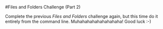 #Files and Folders Challenge (Part 2)

Complete the previous *Files and Folders* challenge again, but this time do it entirely from the command line. Muhahahahahahahahaha! Good luck :-)
